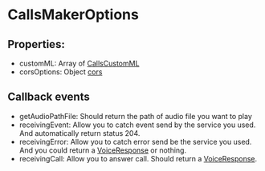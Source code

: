 # CallsMakerOptions

## Properties:
- customML: Array of [CallsCustomML](./calls-custom-ml.md)
- corsOptions: Object [cors](https://www.npmjs.com/package/cors)

## Callback events
- getAudioPathFile: Should return the path of audio file you want to play
- receivingEvent: Allow you to catch event send by the service you used. And automatically return status 204.
- receivingError: Allow you to catch error send be the service you used. And you could return a [VoiceResponse](./voice-response.md) or nothing.
- receivingCall: Allow you to answer call. Should return a [VoiceResponse](./voice-response.md).